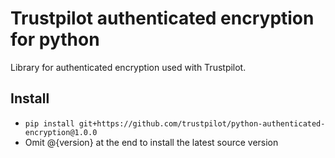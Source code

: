 # Trustpilot authenticated encryption for python

Library for authenticated encryption used with Trustpilot.

## Install
- `pip install git+https://github.com/trustpilot/python-authenticated-encryption@1.0.0`
- Omit @{version} at the end to install the latest source version
